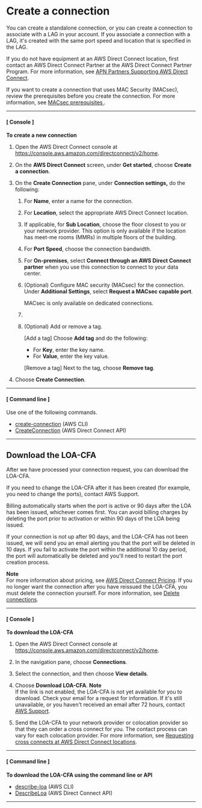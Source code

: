 # Create a connection<a name="create-connection"></a>

You can create a standalone connection, or you can create a connection to associate with a LAG in your account\. If you associate a connection with a LAG, it's created with the same port speed and location that is specified in the LAG\.

If you do not have equipment at an AWS Direct Connect location, first contact an AWS Direct Connect Partner at the AWS Direct Connect Partner Program\. For more information, see [APN Partners Supporting AWS Direct Connect](https://aws.amazon.com/directconnect/partners)\.

If you want to create a connection that uses MAC Security \(MACsec\), review the prerequisites before you create the connection\. For more information, see [MACsec prerequisites ](direct-connect-mac-sec-getting-started.md#mac-sec-prerequisites)\.

------
#### [ Console ]

**To create a new connection**

1. Open the AWS Direct Connect console at [https://console\.aws\.amazon\.com/directconnect/v2/home](https://console.aws.amazon.com/directconnect/v2/home)\.

1. On the **AWS Direct Connect** screen, under **Get started**, choose **Create a connection**\.

1. On the **Create Connection** pane, under **Connection settings,** do the following:

   1. For **Name**, enter a name for the connection\.

   1. For **Location**, select the appropriate AWS Direct Connect location\.

   1. If applicable, for **Sub Location**, choose the floor closest to you or your network provider\. This option is only available if the location has meet\-me rooms \(MMRs\) in multiple floors of the building\.

   1. For **Port Speed**, choose the connection bandwidth\.

   1. For **On\-premises**, select **Connect through an AWS Direct Connect partner** when you use this connection to connect to your data center\.

   1. \(Optional\) Configure MAC security \(MACsec\) for the connection\. Under **Additional Settings**, select **Request a MACsec capable port**\.

      MACsec is only available on dedicated connections\.

   1. 

      1. \(Optional\) Add or remove a tag\.

         \[Add a tag\] Choose **Add tag** and do the following:
         + For **Key**, enter the key name\.
         + For **Value**, enter the key value\.

         \[Remove a tag\] Next to the tag, choose **Remove tag**\.

1. Choose **Create Connection**\.

------
#### [ Command line ]

Use one of the following commands\.
+ [create\-connection](https://docs.aws.amazon.com/cli/latest/reference/directconnect/create-connection.html) \(AWS CLI\)
+ [CreateConnection](https://docs.aws.amazon.com/directconnect/latest/APIReference/API_CreateConnection.html) \(AWS Direct Connect API\)

------

## Download the LOA\-CFA<a name="create-connection-loa-cfa"></a>

After we have processed your connection request, you can download the LOA\-CFA\. 

If you need to change the LOA\-CFA after it has been created \(for example, you need to change the ports\), contact AWS Support\.

Billing automatically starts when the port is active or 90 days after the LOA has been issued, whichever comes first\. You can avoid billing charges by deleting the port prior to activation or within 90 days of the LOA being issued\.

If your connection is not up after 90 days, and the LOA\-CFA has not been issued, we will send you an email alerting you that the port will be deleted in 10 days\. If you fail to activate the port within the additional 10 day period, the port will automatically be deleted and you'll need to restart the port creation process\.

**Note**  
For more information about pricing, see [AWS Direct Connect Pricing](https://aws.amazon.com/directconnect/pricing/)\. If you no longer want the connection after you have reissued the LOA\-CFA, you must delete the connection yourself\. For more information, see [Delete connections](deleteconnection.md)\.

------
#### [ Console ]

**To download the LOA\-CFA**

1. Open the AWS Direct Connect console at [https://console\.aws\.amazon\.com/directconnect/v2/home](https://console.aws.amazon.com/directconnect/v2/home)\.

1. In the navigation pane, choose **Connections**\.

1. Select the connection, and then choose **View details**\.

1. Choose **Download LOA\-CFA**\. 
**Note**  
If the link is not enabled, the LOA\-CFA is not yet available for you to download\. Check your email for a request for information\. If it's still unavailable, or you haven't received an email after 72 hours, contact [AWS Support](https://aws.amazon.com/support/createCase)\.

1. Send the LOA\-CFA to your network provider or colocation provider so that they can order a cross connect for you\. The contact process can vary for each colocation provider\. For more information, see [Requesting cross connects at AWS Direct Connect locations](Colocation.md)\.

------
#### [ Command line ]

**To download the LOA\-CFA using the command line or API**
+ [describe\-loa](https://docs.aws.amazon.com/cli/latest/reference/directconnect/describe-loa.html) \(AWS CLI\)
+ [DescribeLoa](https://docs.aws.amazon.com/directconnect/latest/APIReference/API_DescribeLoa.html) \(AWS Direct Connect API\)

------